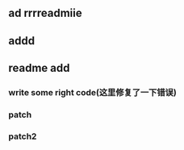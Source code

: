 ## ad rrrreadmiie
## addd
##  readme add

### write some right code(这里修复了一下错误)

### patch
### patch2
